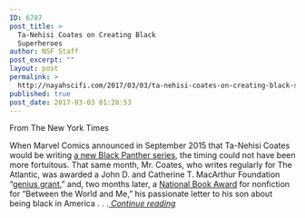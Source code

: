 ```yaml
---
ID: 6787
post_title: >
  Ta-Nehisi Coates on Creating Black
  Superheroes
author: NSF Staff
post_excerpt: ""
layout: post
permalink: >
  http://nayahscifi.com/2017/03/03/ta-nehisi-coates-on-creating-black-superheroes/
published: true
post_date: 2017-03-03 01:28:53
---
```

From The New York Times

When Marvel Comics announced in September 2015 that Ta-Nehisi Coates would be writing <a href="https://www.nytimes.com/2015/09/23/books/ta-nehisi-coates-to-write-black-panther-comic-for-marvel.html?_r=0">a new Black Panther series</a>, the timing could not have been more fortuitous. That same month, Mr. Coates, who writes regularly for The Atlantic, was awarded a John D. and Catherine T. MacArthur Foundation “<a href="https://www.nytimes.com/2015/09/29/arts/macarthur-genius-grant-winners-for-2015-are-announced.html">genius grant</a>,” and, two months later, a <a href="https://www.nytimes.com/2015/11/19/us/ta-nehisi-coates-wins-national-book-award.html">National Book Award</a> for nonfiction for “Between the World and Me,” his passionate letter to his son about being black in America . . .<em><a href="https://www.nytimes.com/2017/03/02/fashion/mens-style/ta-nehisi-coates-marvel-comics-black-panther-between-the-world-and-me.html?_r=0"> Continue reading</a></em>

&nbsp;